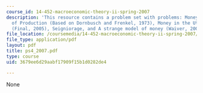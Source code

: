 ```yaml
---
course_id: 14-452-macroeconomic-theory-ii-spring-2007
description: 'This resource contains a problem set with problems: Money as a Factor
  of Production (Based on Dornbusch and Frenkel, 1973), Money in the Utility Function
  (Final, 2005), Seigniorage, and A strange model of money (Waiver, 2005).'
file_location: /coursemedia/14-452-macroeconomic-theory-ii-spring-2007/3679ee6d29aabf17909f15b1d0282de4_ps4_2007.pdf
file_type: application/pdf
layout: pdf
title: ps4_2007.pdf
type: course
uid: 3679ee6d29aabf17909f15b1d0282de4

---
```

None